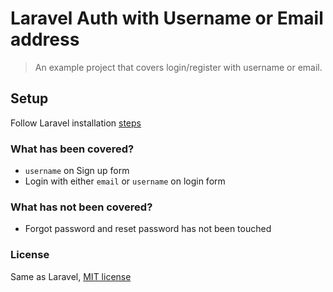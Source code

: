 # Laravel Auth with Username or Email address 

> An example project that covers login/register with username or email.

## Setup
Follow Laravel installation [steps](https://laravel.com/docs/5.6/installation#installation)

### What has been covered?
* `username` on Sign up form
* Login with either `email` or `username` on login form

### What has not been covered?
* Forgot password and reset password has not been touched

### License
Same as Laravel, [MIT license](https://opensource.org/licenses/MIT)
